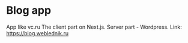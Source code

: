 # Blog app
App like vc.ru
The client part on Next.js. Server part - Wordpress.
Link: https://blog.weblednik.ru
